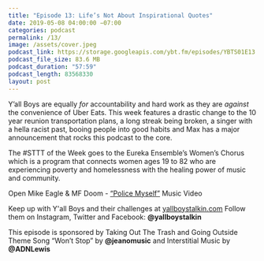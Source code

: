 ```yaml
---
title: "Episode 13: Life’s Not About Inspirational Quotes"
date: 2019-05-08 04:00:00 −07:00
categories: podcast
permalink: /13/
image: /assets/cover.jpeg
podcast_link: https://storage.googleapis.com/ybt.fm/episodes/YBTS01E13.mp3
podcast_file_size: 83.6 MB
podcast_duration: "57:59"
podcast_length: 83568330
layout: post
---
```


Y’all Boys are equally *for* accountability and hard work as they are *against* the convenience of Uber Eats. This week features a drastic change to the 10 year reunion transportation plans, a long streak being broken, a singer with a hella racist past, booing people into good habits and Max has a major announcement that rocks this podcast to the core.

The #STTT of the Week goes to the Eureka Ensemble’s Women’s Chorus which is a program that connects women ages 19 to 82 who are experiencing poverty and homelessness with the healing power of music and community.

Open Mike Eagle & MF Doom - [“Police Myself”](https://www.youtube.com/watch?v=_wAU5I696xg) Music Video

Keep up with Y'all Boys and their challenges at [yallboystalkin.com](https://yallboystalkin.com)
Follow them on Instagram, Twitter and Facebook: **@yallboystalkin**

This episode is sponsored by Taking Out The Trash and Going Outside
Theme Song “Won’t Stop” by **@jeanomusic** and Interstitial Music by **@ADNLewis**
   
